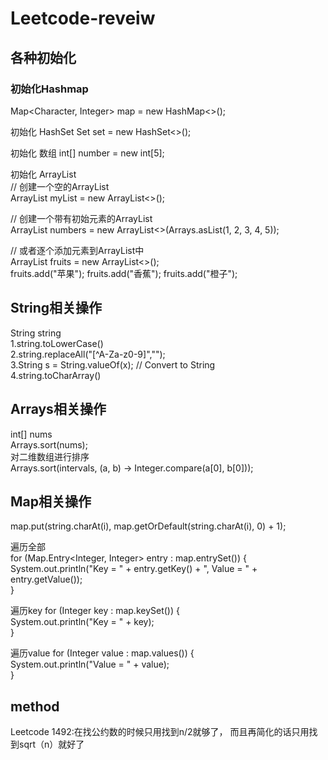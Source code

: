 # Leetcode-reveiw

## 各种初始化
### 初始化Hashmap
Map<Character, Integer> map = new HashMap<>();

初始化 HashSet
Set<Integer> set = new HashSet<>();

初始化 数组
int[] number = new int[5];

初始化 ArrayList  
// 创建一个空的ArrayList  
ArrayList<String> myList = new ArrayList<>();  

// 创建一个带有初始元素的ArrayList  
ArrayList<Integer> numbers = new ArrayList<>(Arrays.asList(1, 2, 3, 4, 5));  

// 或者逐个添加元素到ArrayList中  
ArrayList<String> fruits = new ArrayList<>();  
fruits.add("苹果");
fruits.add("香蕉");
fruits.add("橙子");

## String相关操作
String string  
1.string.toLowerCase()  
2.string.replaceAll("[^A-Za-z0-9]","");  
3.String s = String.valueOf(x); // Convert to String  
4.string.toCharArray()

## Arrays相关操作
int[] nums  
Arrays.sort(nums);  
对二维数组进行排序  
Arrays.sort(intervals, (a, b) -> Integer.compare(a[0], b[0]));  

## Map相关操作
 map.put(string.charAt(i), map.getOrDefault(string.charAt(i), 0) + 1);  
 
遍历全部  
for (Map.Entry<Integer, Integer> entry : map.entrySet()) {  
  System.out.println("Key = " + entry.getKey() + ", Value = " + entry.getValue());  
}
		
遍历key
for (Integer key : map.keySet()) {  
	System.out.println("Key = " + key);  
}
		
遍历value
for (Integer value : map.values()) {  
			System.out.println("Value = " + value);  
		}

## method
Leetcode 1492:在找公约数的时候只用找到n/2就够了， 而且再简化的话只用找到sqrt（n）就好了

